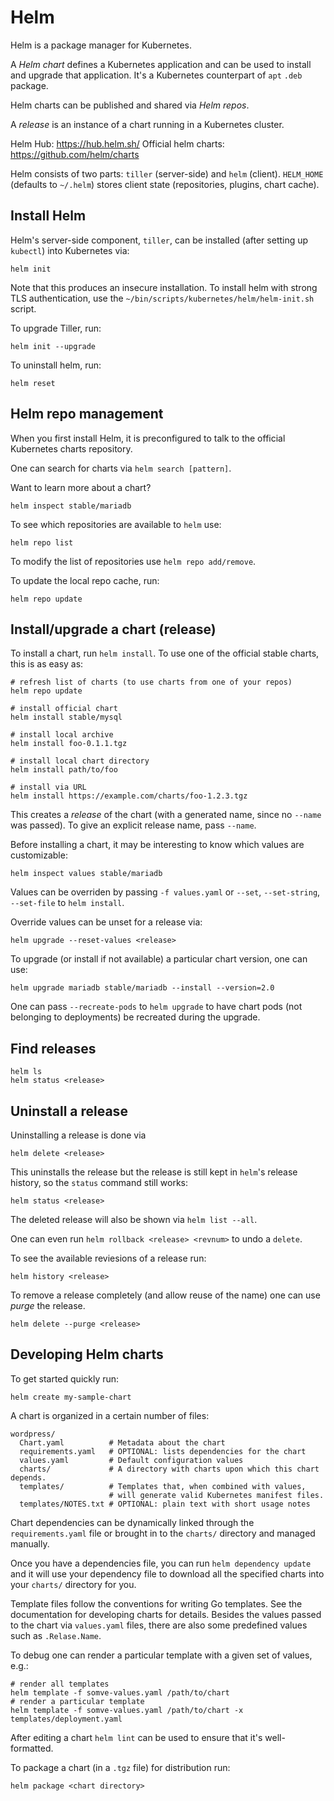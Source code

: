 # Helm
Helm is a package manager for Kubernetes.

A *Helm chart* defines a Kubernetes application and can be used to install and
upgrade that application. It's a Kubernetes counterpart of `apt` `.deb` package.

Helm charts can be published and shared via *Helm repos*.

A *release* is an instance of a chart running in a Kubernetes cluster.

Helm Hub: https://hub.helm.sh/
Official helm charts: https://github.com/helm/charts

Helm consists of two parts: `tiller` (server-side) and `helm` (client).
`HELM_HOME` (defaults to `~/.helm`) stores client state (repositories, plugins,
chart cache).



## Install Helm
Helm's server-side component, `tiller`, can be installed (after setting up
`kubectl`) into Kubernetes via:

    helm init

Note that this produces an insecure installation. To install helm with strong
TLS authentication, use the `~/bin/scripts/kubernetes/helm/helm-init.sh` script.

To upgrade Tiller, run:

    helm init --upgrade

To uninstall helm, run:

    helm reset


## Helm repo management
When you first install Helm, it is preconfigured to talk to the official
Kubernetes charts repository.

One can search for charts via `helm search [pattern]`.

Want to learn more about a chart?

    helm inspect stable/mariadb

To see which repositories are available to `helm` use:

    helm repo list

To modify the list of repositories use `helm repo add/remove`.

To update the local repo cache, run:

    helm repo update



## Install/upgrade a chart (release)
To install a chart, run `helm install`. To use one of the official stable
charts, this is as easy as:

    # refresh list of charts (to use charts from one of your repos)
    helm repo update

    # install official chart
    helm install stable/mysql

    # install local archive
    helm install foo-0.1.1.tgz

    # install local chart directory
    helm install path/to/foo

    # install via URL
    helm install https://example.com/charts/foo-1.2.3.tgz

This creates a *release* of the chart (with a generated name, since no `--name`
was passed). To give an explicit release name, pass `--name`.

Before installing a chart, it may be interesting to know which values are
customizable:

    helm inspect values stable/mariadb

Values can be overriden by passing `-f values.yaml` or `--set`, `--set-string`,
`--set-file` to `helm install`.

Override values can be unset for a release via:

    helm upgrade --reset-values <release>

To upgrade (or install if not available) a particular chart version, one can
use:

    helm upgrade mariadb stable/mariadb --install --version=2.0

One can pass `--recreate-pods` to `helm upgrade` to have chart pods (not
belonging to deployments) be recreated during the upgrade.

## Find releases

    helm ls
    helm status <release>


## Uninstall a release
Uninstalling a release is done via

    helm delete <release>

This uninstalls the release but the release is still kept in `helm`'s release
history, so the `status` command still works:

    helm status <release>

The deleted release will also be shown via `helm list --all`.

One can even run `helm rollback <release> <revnum>` to undo a `delete`.

To see the available reviesions of a release run:

    helm history <release>

To remove a release completely (and allow reuse of the name) one can use *purge*
the release.

    helm delete --purge <release>

## Developing Helm charts
To get started quickly run:

    helm create my-sample-chart

A chart is organized in a certain number of files:

    wordpress/
      Chart.yaml          # Metadata about the chart
      requirements.yaml   # OPTIONAL: lists dependencies for the chart
      values.yaml         # Default configuration values
      charts/             # A directory with charts upon which this chart depends.
      templates/          # Templates that, when combined with values,
                          # will generate valid Kubernetes manifest files.
      templates/NOTES.txt # OPTIONAL: plain text with short usage notes

Chart dependencies can be dynamically linked through the `requirements.yaml`
file or brought in to the `charts/` directory and managed manually.

Once you have a dependencies file, you can run `helm dependency update` and it
will use your dependency file to download all the specified charts into your
`charts/` directory for you.

Template files follow the conventions for writing Go templates. See the
documentation for developing charts for details. Besides the values passed to
the chart via `values.yaml` files, there are also some predefined values such as
`.Relase.Name`.

To debug one can render a particular template with a given set of values, e.g.:

    # render all templates
    helm template -f somve-values.yaml /path/to/chart
    # render a particular template
    helm template -f somve-values.yaml /path/to/chart -x templates/deployment.yaml

After editing a chart `helm lint` can be used to ensure that it's
well-formatted.

To package a chart (in a `.tgz` file) for distribution run:

    helm package <chart directory>
